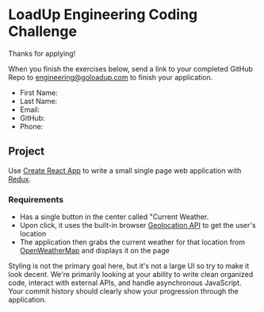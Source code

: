 # LoadUp Engineering Coding Challenge

Thanks for applying! 

When you finish the exercises below, send a link to your completed GitHub Repo to engineering@goloadup.com to finish your application.

 * First Name:
 * Last Name:
 * Email:
 * GitHub:
 * Phone:

## Project

Use [Create React App](https://github.com/facebook/create-react-app) to write a small single page web application with [Redux](https://redux.js.org/). 

### Requirements

* Has a single button in the center called "Current Weather.
* Upon click, it uses the built-in browser [Geolocation API](https://developer.mozilla.org/en-US/docs/Web/API/Geolocation_API) to get the user's location
* The application then grabs the current weather for that location from [OpenWeatherMap](https://openweathermap.org/current) and displays it on the page

Styling is not the primary goal here, but it's not a large UI so try to make it look decent. We're primarily looking at your ability to write clean organized code, interact with external APIs, and handle asynchronous JavaScript. Your commit history should clearly show your progression through the application. 

